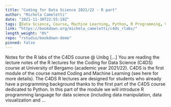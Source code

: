```yaml
---
title: "Coding for Data Science 2021/22 - R part"
author: "Michela Cameletti"
date: "2021-11-30T22:55:19Z"
tags: [Data Science, Course, Machine Learning, Python, R Programming, Visualization]
link: "https://bookdown.org/michela_cameletti/c4ds_rlabs/"
length_weight: "0%"
repo: "rstudio/bookdown-demo"
pinned: false
---
```


Notes for the R labs of the C4DS course @ Unibg [...] You are reading the lecture notes of the R lectures for the Coding for Data Science (C4DS) course at University of Bergamo (academic year 2021/22). C4DS is the first module of the course named Coding and Machine Learning (see here for more details). The C4DS R lectures are designed for students who already have a programming background thanks to the first part of the C4DS course dedicated to Python. In this part of the module we will introduce R programming language for data science (including data manipulation, data visualization and ...
